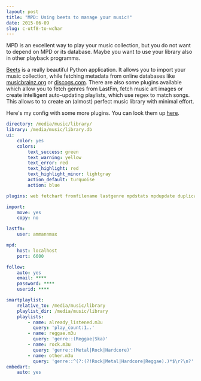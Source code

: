 ```yaml
---
layout: post
title: "MPD: Using beets to manage your music!"
date: 2015-06-09
slug: c-utf8-to-wchar
---
```


MPD is an excellent way to play your music collection, but you do not want to depend on MPD or its
database. Maybe you want to use your library also in other playback programms.

[Beets](http://beets.radbox.org/) is a really beautiful Python application. It allows you to import
your music collection, while fetching metadata from online databases like [musicbrainz.org](https://musicbrainz.org/) or [discogs.com](http://www.discogs.com/).
There are also some plugins available which allow you to fetch genres from LastFm, fetch music
art images or create intelligent auto-updating playlists, which use regex to match songs.
This allows to to create an (almost) perfect music library with minimal effort.

Here's my config with some more plugins. You can look them up [here](https://beets.readthedocs.org/en/v1.3.13/plugins/index.html).

```yaml
directory: /media/music/library/
library: /media/music/library.db
ui:
    color: yes
    colors:
        text_success: green
        text_warning: yellow
        text_error: red
        text_highlight: red
        text_highlight_minor: lightgray
        action_default: turquoise
        action: blue

plugins: web fetchart fromfilename lastgenre mpdstats mpdupdate duplicates missing follow lastimport smartplaylist embedart

import:
    move: yes
    copy: no

lastfm:
    user: ammannmax

mpd:
    host: localhost
    port: 6600

follow:
    auto: yes
    email: **** 
    password: ****
    userid: **** 

smartplaylist:
    relative_to: /media/music/library
    playlist_dir: /media/music/library
    playlists:
        - name: already_listened.m3u
          query: 'play_count:1..'
        - name: reggae.m3u
          query: 'genre::(Reggae|Ska)'             
        - name: rock.m3u
          query: 'genre::(Metal|Rock|Hardcore)'
        - name: other.m3u
          query: 'genre::^(?:(?!Rock|Metal|Hardcore|Reggae).)*$\r?\n?'
embedart:
    auto: yes
```
